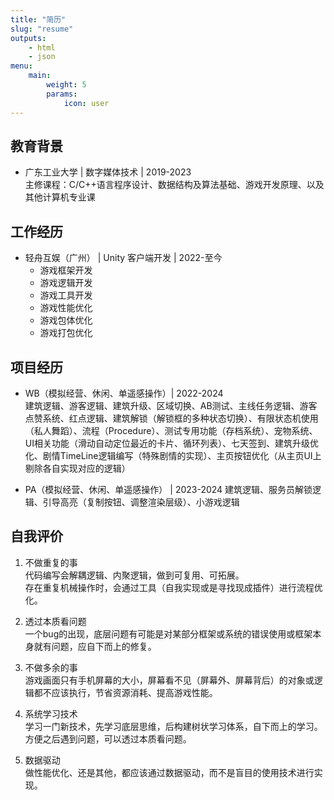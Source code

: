```yaml
---
title: "简历"
slug: "resume"
outputs:
    - html
    - json
menu:
    main:
        weight: 5
        params: 
            icon: user
---
```


## 教育背景  
- 广东工业大学 | 数字媒体技术 | 2019-2023  
主修课程：C/C++语言程序设计、数据结构及算法基础、游戏开发原理、以及其他计算机专业课

## 工作经历  
- 轻舟互娱（广州） | Unity 客户端开发 | 2022-至今
  - 游戏框架开发
  - 游戏逻辑开发
  - 游戏工具开发
  - 游戏性能优化
  - 游戏包体优化
  - 游戏打包优化

## 项目经历
- WB（模拟经营、休闲、单遥感操作）| 2022-2024  
建筑逻辑、游客逻辑、建筑升级、区域切换、AB测试、主线任务逻辑、游客点赞系统、红点逻辑、建筑解锁（解锁框的多种状态切换）、有限状态机使用（私人舞蹈）、流程（Procedure）、测试专用功能（存档系统）、宠物系统、UI相关功能（滑动自动定位最近的卡片、循环列表）、七天签到、建筑升级优化、剧情TimeLine逻辑编写（特殊剧情的实现）、主页按钮优化（从主页UI上剔除各自实现对应的逻辑）

- PA（模拟经营、休闲、单遥感操作） | 2023-2024
建筑逻辑、服务员解锁逻辑、引导高亮（复制按钮、调整渲染层级）、小游戏逻辑

## 自我评价
1. 不做重复的事   
代码编写会解耦逻辑、内聚逻辑，做到可复用、可拓展。  
存在重复机械操作时，会通过工具（自我实现或是寻找现成插件）进行流程优化。

2. 透过本质看问题   
一个bug的出现，底层问题有可能是对某部分框架或系统的错误使用或框架本身就有问题，应自下而上的修复。
3. 不做多余的事   
游戏画面只有手机屏幕的大小，屏幕看不见（屏幕外、屏幕背后）的对象或逻辑都不应该执行，节省资源消耗、提高游戏性能。
4. 系统学习技术  
学习一门新技术，先学习底层思维，后构建树状学习体系，自下而上的学习。方便之后遇到问题，可以透过本质看问题。
5. 数据驱动  
做性能优化、还是其他，都应该通过数据驱动，而不是盲目的使用技术进行实现。